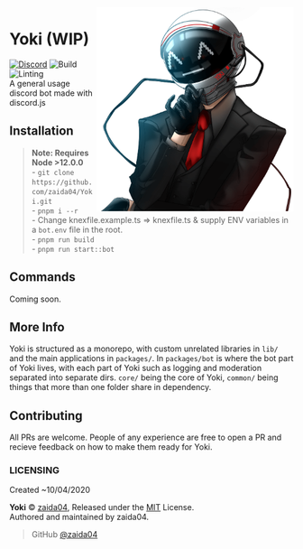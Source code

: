 <img src="static/yoki-readme.png" alt="Yoki Face" width='350' align="right">
 
# Yoki (WIP) 
[![Discord](https://img.shields.io/discord/732714723744940032.svg?label=&logo=discord&logoColor=ffffff&color=7389D8&labelColor=6A7EC2)](https://discord.gg/jf66UUN) ![Build](https://github.com/zaida04/Yoki/workflows/TypeScript/badge.svg) ![Linting](https://github.com/zaida04/Yoki/workflows/Linting/badge.svg)  
A general usage discord bot made with discord.js  

 
## Installation 
> **Note: Requires Node >12.0.0**  
    - `git clone https://github.com/zaida04/Yoki.git`  
    - `pnpm i --r`  
    - Change knexfile.example.ts => knexfile.ts & supply ENV variables in a `bot.env` file in the root.  
    - `pnpm run build`  
    - `pnpm run start::bot` 
    

## Commands
Coming soon.

## More Info
Yoki is structured as a monorepo, with custom unrelated libraries in `lib/` and the main applications in `packages/`. In `packages/bot` is where the bot part of Yoki lives, with each part of Yoki such as logging and moderation separated into separate dirs. `core/` being the core of Yoki, `common/` being things that more than one folder share in dependency.

## Contributing
All PRs are welcome. People of any experience are free to open a PR and recieve feedback on how to make them ready for Yoki.

### LICENSING  
Created ~10/04/2020  

**Yoki** © [zaida04](https://github.com/zaida04), Released under the [MIT](https://github.com/zaida04/Yoki/blob/master/LICENSE) License.  
Authored and maintained by zaida04.

> GitHub [@zaida04](https://github.com/zaida04) 

